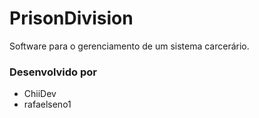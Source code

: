 # PrisonDivision
Software para o gerenciamento de um sistema carcerário.

### Desenvolvido por 
- ChiiDev
- rafaelseno1

